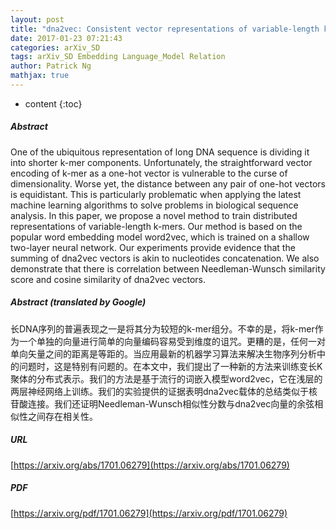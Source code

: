 ```yaml
---
layout: post
title: "dna2vec: Consistent vector representations of variable-length k-mers"
date: 2017-01-23 07:21:43
categories: arXiv_SD
tags: arXiv_SD Embedding Language_Model Relation
author: Patrick Ng
mathjax: true
---
```


* content
{:toc}

##### Abstract
One of the ubiquitous representation of long DNA sequence is dividing it into shorter k-mer components. Unfortunately, the straightforward vector encoding of k-mer as a one-hot vector is vulnerable to the curse of dimensionality. Worse yet, the distance between any pair of one-hot vectors is equidistant. This is particularly problematic when applying the latest machine learning algorithms to solve problems in biological sequence analysis. In this paper, we propose a novel method to train distributed representations of variable-length k-mers. Our method is based on the popular word embedding model word2vec, which is trained on a shallow two-layer neural network. Our experiments provide evidence that the summing of dna2vec vectors is akin to nucleotides concatenation. We also demonstrate that there is correlation between Needleman-Wunsch similarity score and cosine similarity of dna2vec vectors.

##### Abstract (translated by Google)
长DNA序列的普遍表现之一是将其分为较短的k-mer组分。不幸的是，将k-mer作为一个单独的向量进行简单的向量编码容易受到维度的诅咒。更糟的是，任何一对单向矢量之间的距离是等距的。当应用最新的机器学习算法来解决生物序列分析中的问题时，这是特别有问题的。在本文中，我们提出了一种新的方法来训练变长K聚体的分布式表示。我们的方法是基于流行的词嵌入模型word2vec，它在浅层的两层神经网络上训练。我们的实验提供的证据表明dna2vec载体的总结类似于核苷酸连接。我们还证明Needleman-Wunsch相似性分数与dna2vec向量的余弦相似性之间存在相关性。

##### URL
[https://arxiv.org/abs/1701.06279](https://arxiv.org/abs/1701.06279)

##### PDF
[https://arxiv.org/pdf/1701.06279](https://arxiv.org/pdf/1701.06279)

